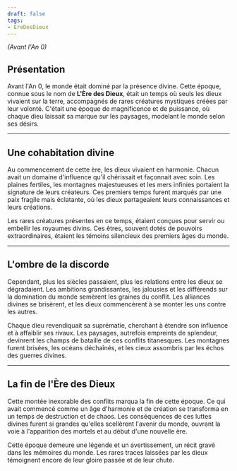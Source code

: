 ```yaml
---
draft: false
tags:
- EreDesDieux
---
```


*(Avant l'An 0)*

## Présentation

Avant l'An 0, le monde était dominé par la présence divine. Cette époque, connue sous le nom de **L'Ère des Dieux**, était un temps où seuls les dieux vivaient sur la terre, accompagnés de rares créatures mystiques créées par leur volonté. C'était une époque de magnificence et de puissance, où chaque dieu laissait sa marque sur les paysages, modelant le monde selon ses désirs.

---

## Une cohabitation divine

Au commencement de cette ère, les dieux vivaient en harmonie. Chacun avait un domaine d'influence qu'il chérissait et façonnait avec soin. Les plaines fertiles, les montagnes majestueuses et les mers infinies portaient la signature de leurs créateurs. Ces premiers temps furent marqués par une paix fragile mais éclatante, où les dieux partageaient leurs connaissances et leurs créations.

Les rares créatures présentes en ce temps, étaient conçues pour servir ou embellir les royaumes divins. Ces êtres, souvent dotés de pouvoirs extraordinaires, étaient les témoins silencieux des premiers âges du monde.

---

## L'ombre de la discorde

Cependant, plus les siècles passaient, plus les relations entre les dieux se dégradaient. Les ambitions grandissantes, les jalousies et les différends sur la domination du monde semèrent les graines du conflit. Les alliances divines se brisèrent, et les dieux commencèrent à se monter les uns contre les autres.

Chaque dieu revendiquait sa suprématie, cherchant à étendre son influence et à affaiblir ses rivaux. Les paysages, autrefois empreints de splendeur, devinrent les champs de bataille de ces conflits titanesques. Les montagnes furent brisées, les océans déchaînés, et les cieux assombris par les échos des guerres divines.

---

## La fin de l'Ère des Dieux

Cette montée inexorable des conflits marqua la fin de cette époque. Ce qui avait commencé comme un âge d'harmonie et de création se transforma en un temps de destruction et de chaos. Les conséquences de ces luttes divines furent si grandes qu'elles scellèrent l'avenir du monde, ouvrant la voie à l'apparition des mortels et au début d'une nouvelle ère.

Cette époque demeure une légende et un avertissement, un récit gravé dans les mémoires du monde. Les rares traces laissées par les dieux témoignent encore de leur gloire passée et de leur chute.
